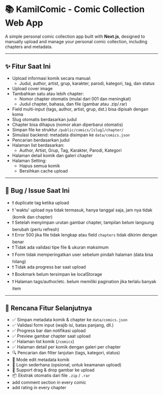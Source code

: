 # 📚 KamilComic - Comic Collection Web App

A simple personal comic collection app built with **Next.js**, designed to manually upload and manage your personal comic collection, including chapters and metadata.

---

## ✨ Fitur Saat Ini

- Upload informasi komik secara manual:
  - Judul, author, artist, grup, karakter, parodi, kategori, tag, dan status
- Upload cover image
- Tambahkan satu atau lebih chapter:
  - Nomor chapter otomatis (mulai dari 001 dan meningkat)
  - Judul chapter, bahasa, dan file (gambar atau .zip/.rar)
- Field multi-input (tags, author, artist, grup, dst.) bisa dipisah dengan koma
- Slug otomatis berdasarkan judul
- Chapter bisa dihapus (nomor akan diperbarui otomatis)
- Simpan file ke struktur `/public/comics/[slug]/chapter/`
- Simulasi backend: metadata disimpan ke `data/comics.json`
- Pencarian berdasarkan judul
- Halaman list berdasarkan:
  - Author, Artist, Grup, Tag, Karakter, Parodi, Kategori
- Halaman detail komik dan galeri chapter
- Halaman Setting:
  - Hapus semua komik
  - Bersihkan cache upload

---

## 🐞 Bug / Issue Saat Ini

- ❗ duplicate tag ketika upload
- ❗ 'waktu' upload nya tidak termasuk, hanya tanggal saja, jam nya tidak (komik dan chapter)
- ❗ Setelah menyimpan urutan gambar chapter, tampilan belum langsung berubah (perlu refresh)
- ❗ Error 500 jika file tidak lengkap atau field `chapters` tidak dikirim dengan benar
- ❗ Tidak ada validasi tipe file & ukuran maksimum
- ❗ Form tidak memperingatkan user sebelum pindah halaman (data bisa hilang)
- ❗ Tidak ada progress bar saat upload
- ❗ Bookmark belum tersimpan ke localStorage
- ❗ Halaman tags/author/etc. belum memiliki pagination jika terlalu banyak item

---

## 🚧 Rencana Fitur Selanjutnya

- ✅ Simpan metadata komik & chapter ke `data/comics.json`
- ✅ Validasi form input (wajib isi, batas panjang, dll.)
- ✅ Progress bar dan notifikasi upload
- ✅ Preview gambar chapter saat upload
- ✅ Halaman list komik (`/comics`)
- ✅ Halaman detail per komik dengan galeri per chapter
- 🔍 Pencarian dan filter lanjutan (tags, kategori, status)
- 📝 Mode edit metadata komik
- 🔐 Login sederhana (opsional, untuk keamanan upload)
- 📁 Support drag & drop gambar ke upload
- 📦 Ekstrak otomatis dari file `.zip` / `.rar`
- add comment section in every comic
- add rating in every chapter
